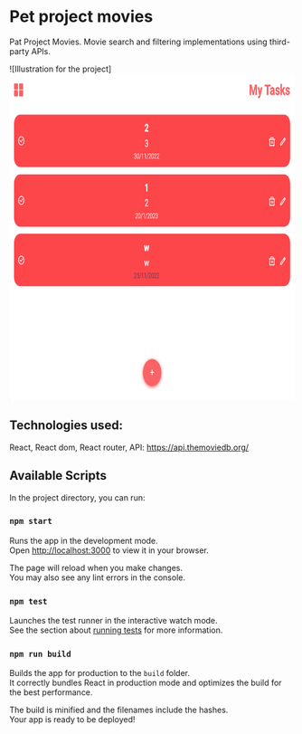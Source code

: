 # Pet project movies
Pat Project Movies.
Movie search and filtering implementations using third-party APIs.

![Illustration for the project]
<br>
<img src="https://github.com/dimayu/pet-project-todo/blob/master/screen.png" width="735" height="577"/>

## Technologies used:

React,
React dom,
React router,
API: [https://api.themoviedb.org/ ](https://api.themoviedb.org/)

## Available Scripts

In the project directory, you can run:

### `npm start`

Runs the app in the development mode.\
Open [http://localhost:3000](http://localhost:3000) to view it in your browser.

The page will reload when you make changes.\
You may also see any lint errors in the console.

### `npm test`

Launches the test runner in the interactive watch mode.\
See the section about [running tests](https://facebook.github.io/create-react-app/docs/running-tests) for more information.

### `npm run build`

Builds the app for production to the `build` folder.\
It correctly bundles React in production mode and optimizes the build for the best performance.

The build is minified and the filenames include the hashes.\
Your app is ready to be deployed!

